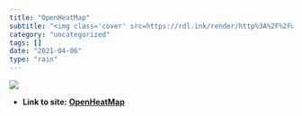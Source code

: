 ```yaml
---
title: "OpenHeatMap"
subtitle: "<img class='cover' src=https://rdl.ink/render/http%3A%2F%2Fwww.openheatmap.com>"
category: "uncategorized"
tags: []
date: "2021-04-06"
type: "rain"
---
```

<img class="cover" src=https://rdl.ink/render/http%3A%2F%2Fwww.openheatmap.com>


* **Link to site:** **[OpenHeatMap](http://www.openheatmap.com)**
